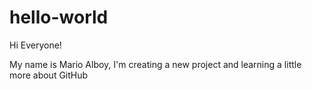 # hello-world

Hi Everyone!

My name is Mario Alboy, I'm creating a new project and learning a little more about GitHub
